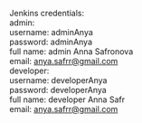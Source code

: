 Jenkins credentials:<br />
admin: <br />
username: adminAnya<br />
password: adminAnya<br />
full name: admin Anna Safronova<br />
email: anya.safrr@gmail.com<br />
developer:<br />
username: developerAnya<br />
password: developerAnya<br />
full name: developer Anna Safr<br />
email: anya.safrr@gmail.com<br />
